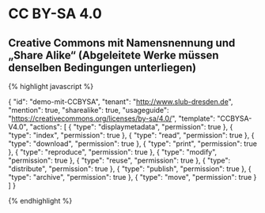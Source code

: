 # CC BY-SA 4.0
## Creative Commons mit Namensnennung und „Share Alike“ (Abgeleitete Werke müssen denselben Bedingungen unterliegen)


{% highlight javascript %}

{
  "id": "demo-mit-CCBYSA",
  "tenant": "http://www.slub-dresden.de",
  "mention": true,
  "sharealike": true,
  "usageguide": "https://creativecommons.org/licenses/by-sa/4.0/",
  "template": "CCBYSA-V4.0",
  "actions": [
    {
      "type": "displaymetadata",
      "permission": true
    },
    {
      "type": "index",
      "permission": true
    },
    {
      "type": "read",
      "permission": true
    },
    {
      "type": "download",
      "permission": true
    },
    {
      "type": "print",
      "permission": true
    },
    {
      "type": "reproduce",
      "permission": true
    },
    {
      "type": "modify",
      "permission": true
    },
    {
      "type": "reuse",
      "permission": true
    },
    {
      "type": "distribute",
      "permission": true
    },
    {
      "type": "publish",
      "permission": true
    },
    {
      "type": "archive",
      "permission": true
    },
    {
      "type": "move",
      "permission": true
    }
  ]
}

{% endhighlight %}